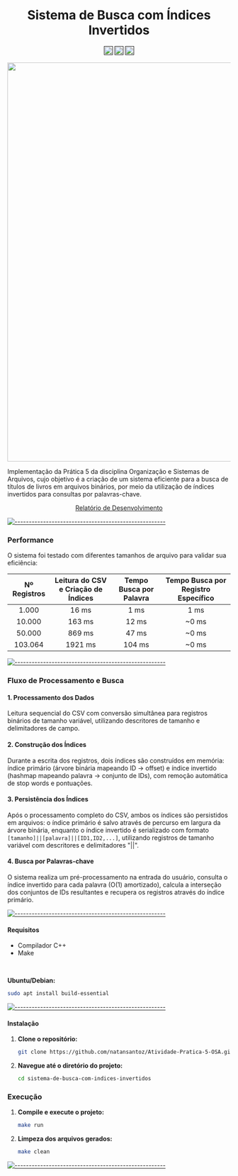 <h1 align="center">Sistema de Busca com Índices Invertidos</h1>


<p align="center">
  <a href=""><img alt="C++" src="https://img.shields.io/badge/Linguagem-C%2B%2B-blue.svg" height="20"/></a>
  <a href=""><img alt="Build System" src="https://img.shields.io/badge/Build-Make-red.svg" height="20"/></a>
  <a href=""><img alt="Data Format" src="https://img.shields.io/badge/Dados-CSV-green.svg" height="20"/></a>
</p>

<p align="center">
  <a target="_blank" rel="noopener noreferrer" href="https://github.com/natansantoz/Atividade-Pratica-5-OSA/blob/main/gif-p5.gif">
      <img src="gif-p5.gif" width="900" style="max-width: 100%;">
  </a>
</p>



Implementação da Prática 5 da disciplina Organização e Sistemas de Arquivos, cujo objetivo é a criação de um sistema eficiente para a busca de títulos de livros em arquivos binários, por meio da utilização de índices invertidos para consultas por palavras-chave.

<p align="center">
  <a href="https://github.com/natansantoz/Atividade-Pratica-5-OSA/blob/main/Pratica-5/Relatorio%20-%20Pratica5.pdf">
    Relatório de Desenvolvimento
  </a>
</p>

[![-----------------------------------------------------](https://raw.githubusercontent.com/andreasbm/readme/master/assets/lines/aqua.png)](#table-of-contents)

### Performance

O sistema foi testado com diferentes tamanhos de arquivo para validar sua eficiência:

| Nº Registros | Leitura do CSV e Criação de Índices | Tempo Busca por Palavra | Tempo Busca por Registro Específico |
|:------------:|:-----------------------------------:|:-----------------------:|:----------------------------------:|
|    1.000     |                16 ms                |          1 ms           |                1 ms                |
|    10.000    |                163 ms               |          12 ms          |               ~0 ms                |
|    50.000    |                869 ms               |          47 ms          |               ~0 ms                |
|   103.064    |               1921 ms               |          104 ms         |               ~0 ms                |


[![-----------------------------------------------------](https://raw.githubusercontent.com/andreasbm/readme/master/assets/lines/aqua.png)](#table-of-contents)



### Fluxo de Processamento e Busca

  #### 1. Processamento dos Dados
  Leitura sequencial do CSV com conversão simultânea para registros binários de tamanho variável, utilizando descritores de tamanho e delimitadores de campo.

  #### 2. Construção dos Índices
  Durante a escrita dos registros, dois índices são construídos em memória: índice primário (árvore binária mapeando ID → offset) e índice invertido (hashmap mapeando palavra → conjunto de IDs), com remoção automática de stop words e pontuações.

  #### 3. Persistência dos Índices
  Após o processamento completo do CSV, ambos os índices são persistidos em arquivos: o índice primário é salvo através de percurso em largura da árvore binária, enquanto o índice invertido é serializado com formato `[tamanho]||[palavra]||[ID1,ID2,...]`, utilizando registros de tamanho variável com descritores e delimitadores "||".

  #### 4. Busca por Palavras-chave
  O sistema realiza um pré-processamento na entrada do usuário, consulta o índice invertido para cada palavra (O(1) amortizado), calcula a interseção dos conjuntos de IDs resultantes e recupera os registros através do índice primário.

[![-----------------------------------------------------](https://raw.githubusercontent.com/andreasbm/readme/master/assets/lines/aqua.png)](#table-of-contents)

#### Requisitos
- Compilador C++ 
- Make

<br>

**Ubuntu/Debian:**
  ```bash
  sudo apt install build-essential
  ```


[![-----------------------------------------------------](https://raw.githubusercontent.com/andreasbm/readme/master/assets/lines/aqua.png)](#table-of-contents)

#### Instalação

1. **Clone o repositório:**
    ```bash
    git clone https://github.com/natansantoz/Atividade-Pratica-5-OSA.git
    ```

2. **Navegue até o diretório do projeto:**
    ```sh
    cd sistema-de-busca-com-indices-invertidos
    ```

### Execução

1. **Compile e execute o projeto:**
   ```sh
   make run
   ```


2. **Limpeza dos arquivos gerados:**
   ```sh
   make clean
   ```



[![-----------------------------------------------------](https://raw.githubusercontent.com/andreasbm/readme/master/assets/lines/aqua.png)](#table-of-contents)
